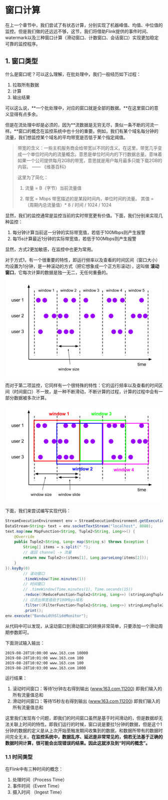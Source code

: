 
# 窗口计算

在上一个章节中，我们尝试了有状态计算，分别实现了机器峰值、均值、中位值的监控。但是我们做的还远远不够，这节，我们将借助Flink提供的事件时间、watermark以及三种窗口计算（滑动窗口、计数窗口、会话窗口）实现更加稳定可靠的监控程序。



## 1. 窗口类型

什么是窗口呢？可以这么理解，在批处理中，我们一般经历如下过程：

1. 拉取所有数据
2. 计算
3. 输出结果

可以这么说，**一个批处理中，对应的窗口就是全部的数据。**在这里窗口的意义显得有点多余。

但是在流处理中却是必须的，因为**流数据是无穷无尽，类似一条不断的河流一样。**窗口的概念在监控系统中也十分的重要。例如，我们有某个域名每分钟的流量，我们想监控某个域名的平均带宽是否低于某个指定阈值。

> 带宽的含义：一些主机服务商会给带宽以不同的含义。在这里，带宽几乎变成一个单位时间内的流量概念。意思是单位时间内的下行数据总量。意味着如果一个公司提供每月2GB的带宽，意思就是用户每月最多只能下载2GB的内容。 —— 《维基百科》
>
> 这里为了简化：
>
> 1. 流量 = B（字节）当前流量值 
>
> 2. 带宽 = Mbps 带宽描述的是某段时间内，单位时间的流量。 其值 = （周期内总流量值）* 8 / 时间 / 1024 / 1024 

显然，我们的监控通常是监控当前的实时带宽更有价值。下面，我们分别来实现几种监控：

1. 每分钟计算当前这一分钟的实际带宽值，若低于100Mbps则产生报警
2. 每15s计算最近1分钟的实际带宽值，若低于100Mbps则产生报警

显然，方式2更加敏感，在监控中也更为常用。

对于方式1，有一个很重要的特性，即运行频率以及查看的时间区间（窗口大小）均设置为1分钟，是一种滚动的方式（把它想象成一个正方形滚动），这叫做 **滚动窗口**，它每次计算的数据是独一无二，无任何重叠的。

![tumbling-windows](./img/tumbling-windows.svg)

而对于第二项监控，它同样有一个很特殊的特性：它的运行频率以及查看的时间区间（时间窗口）不一致，是一种不断滑动，不断计算的过程，计算的过程中会有一部分数据被多次计算。

![sliding-windows](./img/sliding-windows.svg)

下面，我们来尝试编写实现代码：

``` java
StreamExecutionEnvironment env = StreamExecutionEnvironment.getExecutionEnvironment();
DataStream<String> text = env.socketTextStream("localhost", 8080);
text.map(new MapFunction<String, Tuple2<String, Long>>() {
    @Override
    public Tuple2<String, Long> map(String s) throws Exception {
        String[] items = s.split(" ");
        // 返回 channel -> 流量
        return new Tuple2<>(items[1], Long.parseLong(items[2]));
    }
}).keyBy(0)
        // 滚动窗口
        .timeWindow(Time.minutes(1))
        // 时间窗口
        // .timeWindow(Time.minutes(1), Time.seconds(15))
        .reduce((ReduceFunction<Tuple2<String, Long>>) (stringLongTuple2, t1) -> new Tuple2<>(stringLongTuple2.f0, stringLongTuple2.f1 + t1.f1))
        // 过滤出带宽值低于100Mbps域名
        .filter((FilterFunction<Tuple2<String, Long>>) stringLongTuple2 -> stringLongTuple2.f1 * 8.0 / 60 / 1024 / 1024 < 100)
        .print();
env.execute("BandwidthSlideMonitor");
```

从代码中可以发现，从滚动窗口到滑动窗口的转换非常简单，只要添加一个滑动周期参数即可。

下面测试输入输出：

```
2019-08-28T10:00:00 www.163.com 10000
2019-08-28T10:01:00 www.163.com 100
2019-08-28T10:02:00 www.163.com 100
2019-08-28T10:03:00 www.163.com 1000
```

运行结果：

1. 滚动时间窗口：等待1分钟左右得到输出  (www.163.com,11200) 即我们输入的所有流量值总和
2. 滑动时间窗口：等待15秒左右得到输出  (www.163.com,11200) 即我们输入的所有流量值总和



这里我们发现有个问题，即我们的时间窗口虽然是基于时间滑动的，但是数据却无法关联上时间的特性。即我们运行的时候，窗口说是要拉1分钟的数据，但是这个1分钟的数据的定义是从上次开始至触发期间收集到的数据，和数据所带有的数据时间完全无关。**在监控系统中，数据乱序、延迟是非常常见的，倘若无法基于正确的数据时间计算，很可能会出现错误的结果。因此这就涉及到“时间的概念”。**



### 1.1 时间类型

在Flink中有三种时间的概念：

1. 处理时间（Process Time）
2. 事件时间（Event Time）
3. 摄入时间 （Ingest Time）
